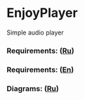 # EnjoyPlayer
Simple audio player
### Requirements: ([Ru](/Documents/Requirements/RussianRequirementsDocument.md))
### Requirements: ([En](/Documents/Requirements/EnglishRequirementsDocument.md))
### Diagrams: ([Ru](/Documents/Diagrams/Diagrams.md))